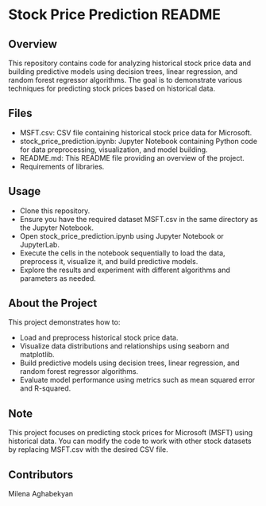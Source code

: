 # Stock Price Prediction README

## Overview
This repository contains code for analyzing historical stock price data and building predictive models using decision trees, linear regression, and random forest regressor algorithms. The goal is to demonstrate various techniques for predicting stock prices based on historical data.

## Files
- MSFT.csv: CSV file containing historical stock price data for Microsoft.
- stock_price_prediction.ipynb: Jupyter Notebook containing Python code for data preprocessing, visualization, and model building.
- README.md: This README file providing an overview of the project.
- Requirements of libraries.

## Usage
- Clone this repository.
- Ensure you have the required dataset MSFT.csv in the same directory as the Jupyter Notebook.
- Open stock_price_prediction.ipynb using Jupyter Notebook or JupyterLab.
- Execute the cells in the notebook sequentially to load the data, preprocess it, visualize it, and build     predictive models.
- Explore the results and experiment with different algorithms and parameters as needed.

## About the Project
This project demonstrates how to:

- Load and preprocess historical stock price data.
- Visualize data distributions and relationships using seaborn and matplotlib.
- Build predictive models using decision trees, linear regression, and random forest regressor algorithms.
- Evaluate model performance using metrics such as mean squared error and R-squared.

## Note
This project focuses on predicting stock prices for Microsoft (MSFT) using historical data. You can modify the code to work with other stock datasets by replacing MSFT.csv with the desired CSV file.

## Contributors
Milena Aghabekyan 